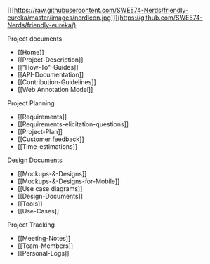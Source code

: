 [[[https://raw.githubusercontent.com/SWE574-Nerds/friendly-eureka/master/images/nerdicon.jpg]]](https://github.com/SWE574-Nerds/friendly-eureka/)

Project documents

- [[Home]]
- [[Project-Description]]
- [["How-To"-Guides]]
- [[API-Documentation]]
- [[Contribution-Guidelines]]
- [[Web Annotation Model]]

Project Planning
- [[Requirements]]
- [[Requirements-elicitation-questions]]
- [[Project-Plan]]
- [[Customer feedback]]
- [[Time-estimations]]

Design Documents
- [[Mockups-&-Designs]]
- [[Mockups-&-Designs-for-Mobile]]
- [[Use case diagrams]]
- [[Design-Documents]]
- [[Tools]]
- [[Use-Cases]]

Project Tracking

- [[Meeting-Notes]]
- [[Team-Members]]
- [[Personal-Logs]]
